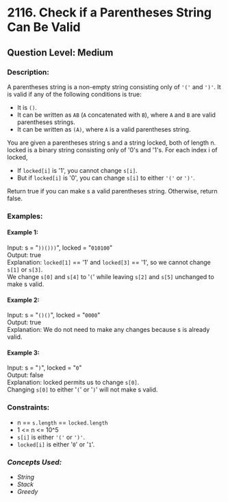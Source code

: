 # 2116. Check if a Parentheses String Can Be Valid
## Question Level: Medium
### Description:
A parentheses string is a non-empty string consisting only of `'('` and `')'`. It is valid if any of the following conditions is true:
- It is `()`.
- It can be written as `AB` (`A` concatenated with `B`), where `A` and `B` are valid parentheses strings.
- It can be written as `(A)`, where `A` is a valid parentheses string.

You are given a parentheses string s and a string locked, both of length n. locked is a binary string consisting only of '0's and '1's. For each index i of locked,
- If `locked[i]` is '1', you cannot change `s[i]`.
- But if `locked[i]` is '0', you can change `s[i]` to either `'('` or `')'`.

Return true if you can make s a valid parentheses string. Otherwise, return false.

### Examples:
#### Example 1:

Input: s = "`))()))`", locked = "`010100`"<br>
Output: true<br>
Explanation: `locked[1]` == '1' and `locked[3]` == '1', so we cannot change `s[1]` or `s[3]`.<br>
We change `s[0]` and `s[4]` to '`(`' while leaving `s[2]` and `s[5]` unchanged to make s valid.<br>
#### Example 2:

Input: s = "`()()`", locked = "`0000`"<br>
Output: true<br>
Explanation: We do not need to make any changes because s is already valid.<br>
#### Example 3:

Input: s = "`)`", locked = "`0`"<br>
Output: false<br>
Explanation: locked permits us to change `s[0]`. <br>
Changing `s[0]` to either '`(`' or '`)`' will not make s valid.<br>

### Constraints:

- n == `s.length` == `locked.length`
- 1 <= n <= 10^5
- `s[i]` is either `'('` or `')'`.
- `locked[i]` is either '`0`' or '`1`'.

### <i>Concepts Used:
- String
- Stack
- Greedy </i>
